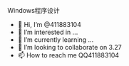 Windows程序设计

- 👋 Hi, I’m @411883104
- 👀 I’m interested in ...
- 🌱 I’m currently learning ...
- 💞️ I’m looking to collaborate on 3.27
- 📫 How to reach me QQ411883104

<!---
411883104/411883104 is a ✨ special ✨ repository because its `README.md` (this file) appears on your GitHub profile.
You can click the Preview link to take a look at your changes.
--->

